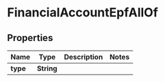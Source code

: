 

# FinancialAccountEpfAllOf


## Properties

| Name | Type | Description | Notes |
|------------ | ------------- | ------------- | -------------|
|**type** | **String** |  |  |



